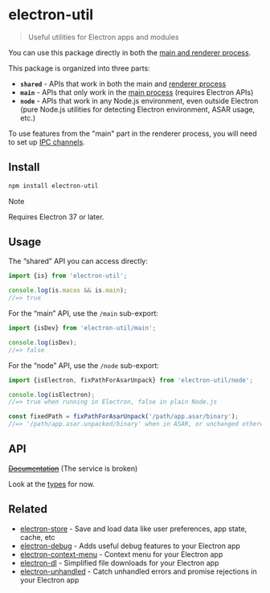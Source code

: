 # electron-util

> Useful utilities for Electron apps and modules

You can use this package directly in both the [main and renderer process](https://www.electronjs.org/docs/latest/tutorial/quick-start/#main-process).

This package is organized into three parts:

- **`shared`** - APIs that work in both the main and [renderer process](https://www.electronjs.org/docs/latest/tutorial/process-model#the-renderer-process)
- **`main`** - APIs that only work in the [main process](https://www.electronjs.org/docs/latest/tutorial/quick-start/#run-the-main-process) (requires Electron APIs)
- **`node`** - APIs that work in any Node.js environment, even outside Electron (pure Node.js utilities for detecting Electron environment, ASAR usage, etc.)

To use features from the "main" part in the renderer process, you will need to set up [IPC channels](https://www.electronjs.org/docs/latest/tutorial/ipc).

## Install

```sh
npm install electron-util
```

> [!NOTE]
> Requires Electron 37 or later.

## Usage

The “shared” API you can access directly:

```ts
import {is} from 'electron-util';

console.log(is.macos && is.main);
//=> true
```

For the “main” API, use the `/main` sub-export:

```ts
import {isDev} from 'electron-util/main';

console.log(isDev);
//=> false
```

For the “node” API, use the `/node` sub-export:

```ts
import {isElectron, fixPathForAsarUnpack} from 'electron-util/node';

console.log(isElectron);
//=> true when running in Electron, false in plain Node.js

const fixedPath = fixPathForAsarUnpack('/path/app.asar/binary');
//=> '/path/app.asar.unpacked/binary' when in ASAR, or unchanged otherwise
```

## API

~~[Documentation](https://tsdocs.dev/docs/electron-util)~~ (The service is broken)

Look at the [types](source) for now.

## Related

- [electron-store](https://github.com/sindresorhus/electron-store) - Save and load data like user preferences, app state, cache, etc
- [electron-debug](https://github.com/sindresorhus/electron-debug) - Adds useful debug features to your Electron app
- [electron-context-menu](https://github.com/sindresorhus/electron-context-menu) - Context menu for your Electron app
- [electron-dl](https://github.com/sindresorhus/electron-dl) - Simplified file downloads for your Electron app
- [electron-unhandled](https://github.com/sindresorhus/electron-unhandled) - Catch unhandled errors and promise rejections in your Electron app
